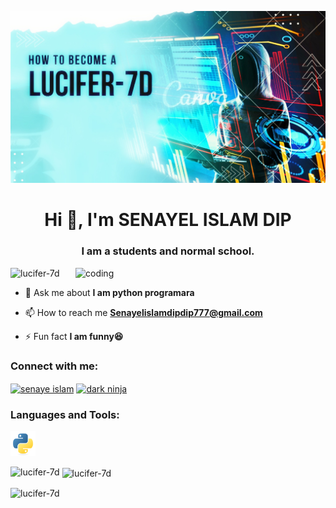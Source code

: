 ![logo](https://github.com/LUCIFER-7D/LUCIFER-7D/blob/main/Cyan%20Black%20and%20White%20Modern%20Professional%20Hacker%20Youtube%20Thumbnail_20230827_230946_0000-01.jpeg)
<h1 align="center">Hi 👋, I'm SENAYEL ISLAM DIP</h1>
<h3 align="center">I am a students and normal school.</h3>
<img align="right" alt="coding" width="400" src="https://user-images.githubusercontent.com/55389276/140866485-8fb1c876-9a8f-4d6a-98dc-08c4981eaf70.gif">
<p align="left"> <img src="https://komarev.com/ghpvc/?username=lucifer-7d&label=Profile%20views&color=0e75b6&style=flat" alt="lucifer-7d" /> </p> 

- 💬 Ask me about **I am python programara** 

- 📫 How to reach me **Senayelislamdipdip777@gmail.com** 

- ⚡ Fun fact **I am funny😆** 

<h3 align="left">Connect with me:</h3>
<p align="left">
<a href="https://instagram.com/senaye islam" target="blank"><img align="center" src="https://raw.githubusercontent.com/rahuldkjain/github-profile-readme-generator/master/src/images/icons/Social/instagram.svg" alt="senaye islam" height="30" width="40" /></a>
<a href="https://www.youtube.com/c/dark ninja" target="blank"><img align="center" src="https://raw.githubusercontent.com/rahuldkjain/github-profile-readme-generator/master/src/images/icons/Social/youtube.svg" alt="dark ninja" height="30" width="40" /></a>
</p> 

<h3 align="left">Languages and Tools:</h3>
<p align="left"> <a href="https://www.python.org" target="_blank" rel="noreferrer"> <img src="https://raw.githubusercontent.com/devicons/devicon/master/icons/python/python-original.svg" alt="python" width="40" height="40"/> </a> </p> 

<p><img align="left" src="https://github-readme-stats.vercel.app/api/top-langs?username=lucifer-7d&show_icons=true&locale=en&layout=compact" alt="lucifer-7d" /></p> 

<p>&nbsp;<img align="center" src="https://github-readme-stats.vercel.app/api?username=lucifer-7d&show_icons=true&locale=en" alt="lucifer-7d" /></p> 

<p><img align="center" src="https://github-readme-streak-stats.herokuapp.com/?user=lucifer-7d&" alt="lucifer-7d" /></p>
